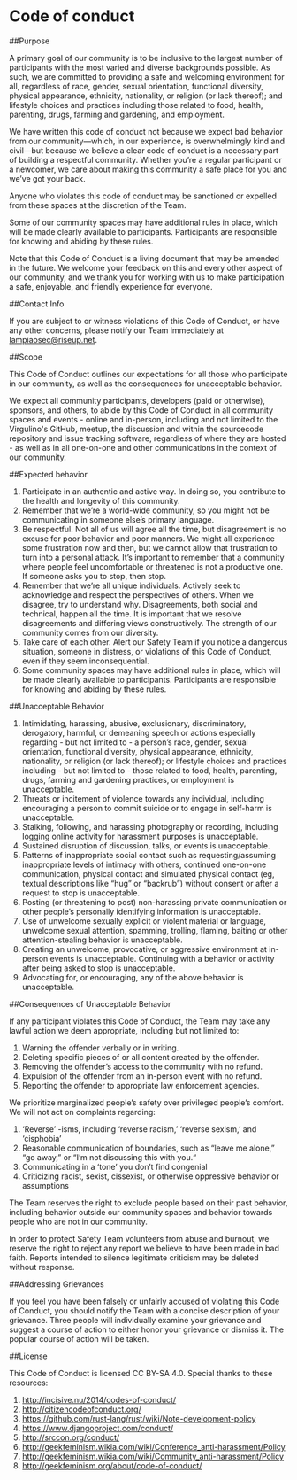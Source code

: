 # Code of conduct

##Purpose

A primary goal of our community is to be inclusive to the largest number of participants with the most varied and diverse backgrounds possible. As such, we are committed to providing a safe and welcoming environment for all, regardless of race, gender, sexual orientation, functional diversity, physical appearance, ethnicity, nationality, or religion (or lack thereof); and lifestyle choices and practices including those related to food, health, parenting, drugs, farming and gardening, and employment.

We have written this code of conduct not because we expect bad behavior from our community—which, in our experience, is overwhelmingly kind and civil—but because we believe a clear code of conduct is a necessary part of building a respectful community. Whether you’re a regular participant or a newcomer, we care about making this community a safe place for you and we’ve got your back.

Anyone who violates this code of conduct may be sanctioned or expelled from these spaces at the discretion of the Team.

Some of our community spaces may have additional rules in place, which will be made clearly available to participants. Participants are responsible for knowing and abiding by these rules.

Note that this Code of Conduct is a living document that may be amended in the future. We welcome your feedback on this and every other aspect of our community, and we thank you for working with us to make participation a safe, enjoyable, and friendly experience for everyone.

##Contact Info

If you are subject to or witness violations of this Code of Conduct, or have any other concerns, please notify our Team immediately at lampiaosec@riseup.net.

##Scope

This Code of Conduct outlines our expectations for all those who participate in our community, as well as the consequences for unacceptable behavior.

We expect all community participants, developers (paid or otherwise), sponsors, and others, to abide by this Code of Conduct in all community spaces and events - online and in-person, including and not limited to the Virgulino's GitHub, meetup, the discussion and within the sourcecode repository and issue tracking software, regardless of where they are hosted - as well as in all one-on-one and other communications in the context of our community.

##Expected behavior

  1. Participate in an authentic and active way. In doing so, you contribute to the health and longevity of this community.
  2. Remember that we’re a world-wide community, so you might not be communicating in someone else’s primary language.
  3. Be respectful. Not all of us will agree all the time, but disagreement is no excuse for poor behavior and poor manners. We might all experience some frustration now and then, but we cannot allow that frustration to turn into a personal attack. It’s important to remember that a community where people feel uncomfortable or threatened is not a productive one. If someone asks you to stop, then stop.
  4. Remember that we’re all unique individuals. Actively seek to acknowledge and respect the perspectives of others. When we disagree, try to understand why. Disagreements, both social and technical, happen all the time. It is important that we resolve disagreements and differing views constructively. The strength of our community comes from our diversity.
  5. Take care of each other. Alert our Safety Team if you notice a dangerous situation, someone in distress, or violations of this Code of Conduct, even if they seem inconsequential.
  6. Some community spaces may have additional rules in place, which will be made clearly available to participants. Participants are responsible for knowing and abiding by these rules.

##Unacceptable Behavior


  1. Intimidating, harassing, abusive, exclusionary, discriminatory, derogatory, harmful, or demeaning speech or actions especially regarding - but not limited to - a person’s race, gender, sexual orientation, functional diversity, physical appearance, ethnicity, nationality, or religion (or lack thereof); or lifestyle choices and practices including - but not limited to - those related to food, health, parenting, drugs, farming and gardening practices, or employment is unacceptable.
  2. Threats or incitement of violence towards any individual, including encouraging a person to commit suicide or to engage in self-harm is unacceptable.
  3. Stalking, following, and harassing photography or recording, including logging online activity for harassment purposes is unacceptable.
  4. Sustained disruption of discussion, talks, or events is unacceptable.
  5. Patterns of inappropriate social contact such as requesting/assuming inappropriate levels of intimacy with others, continued one-on-one communication, physical contact and simulated physical contact (eg, textual descriptions like “hug” or “backrub”) without consent or after a request to stop is unacceptable.
  6. Posting (or threatening to post) non-harassing private communication or other people’s personally identifying information is unacceptable.
  7. Use of unwelcome sexually explicit or violent material or language, unwelcome sexual attention, spamming, trolling, flaming, baiting or other attention-stealing behavior is unacceptable.
  8. Creating an unwelcome, provocative, or aggressive environment at in-person events is unacceptable. Continuing with a behavior or activity after being asked to stop is unacceptable.
  9. Advocating for, or encouraging, any of the above behavior is unacceptable.

##Consequences of Unacceptable Behavior

If any participant violates this Code of Conduct, the Team may take any lawful action we deem appropriate, including but not limited to:


 1. Warning the offender verbally or in writing.
 2. Deleting specific pieces of or all content created by the offender.
 3. Removing the offender’s access to the community with no refund.
 4. Expulsion of the offender from an in-person event with no refund.
 5. Reporting the offender to appropriate law enforcement agencies.

We prioritize marginalized people’s safety over privileged people’s comfort. We will not act on complaints regarding:

 1. ‘Reverse’ -isms, including ‘reverse racism,’ ‘reverse sexism,’ and ‘cisphobia’
 2. Reasonable communication of boundaries, such as “leave me alone,” “go away,” or “I’m not discussing this with you.“
 3. Communicating in a ‘tone’ you don’t find congenial
 4. Criticizing racist, sexist, cissexist, or otherwise oppressive behavior or assumptions

The Team reserves the right to exclude people based on their past behavior, including behavior outside our community spaces and behavior towards people who are not in our community.

In order to protect Safety Team volunteers from abuse and burnout, we reserve the right to reject any report we believe to have been made in bad faith. Reports intended to silence legitimate criticism may be deleted without response.

##Addressing Grievances

If you feel you have been falsely or unfairly accused of violating this Code of Conduct, you should notify the Team with a concise description of your grievance. Three people will individually examine your grievance and suggest a course of action to either honor your grievance or dismiss it. The popular course of action will be taken.

##License

This Code of Conduct is licensed CC BY-SA 4.0. Special thanks to these resources:


 1. http://incisive.nu/2014/codes-of-conduct/
 2. http://citizencodeofconduct.org/
 3. https://github.com/rust-lang/rust/wiki/Note-development-policy
 4. https://www.djangoproject.com/conduct/
 5. http://srccon.org/conduct/
 6. http://geekfeminism.wikia.com/wiki/Conference_anti-harassment/Policy
 7. http://geekfeminism.wikia.com/wiki/Community_anti-harassment/Policy
 8. http://geekfeminism.org/about/code-of-conduct/
